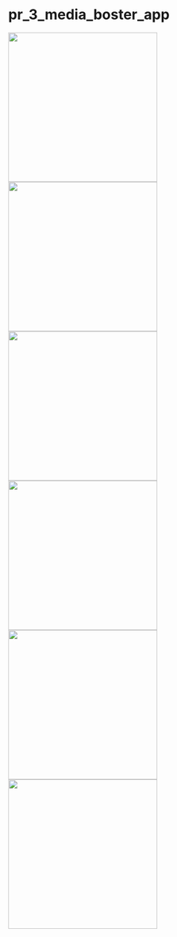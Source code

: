 # pr_3_media_boster_app

<img src = "https://github.com/nikunjparmar21899/pr_3_media_boster_app/assets/121547318/5dbb0416-128b-4230-808b-62439db0cb0c" width = "300">


<img src = "https://github.com/nikunjparmar21899/pr_3_media_boster_app/assets/121547318/121dd7cd-88ee-4cd7-acf6-fe37f2a6b63d" width = "300">



<img src = "https://github.com/nikunjparmar21899/pr_3_media_boster_app/assets/121547318/6d8cbb41-6a88-4004-9551-4287224c0ce3" width = "300">




<img src = "https://github.com/nikunjparmar21899/pr_3_media_boster_app/assets/121547318/0ba85a39-5d21-4898-84c3-a1b1ed98ba06" width = "300">





<img src = "https://github.com/nikunjparmar21899/pr_3_media_boster_app/assets/121547318/c9a31378-c980-4c7e-8f40-afd998b2abe9" width = "300">

<img src = "https://github.com/nikunjparmar21899/pr_3_media_boster_app/assets/121547318/e4992efb-15ce-4161-85ff-47ec842c6cf2" width = "300">

